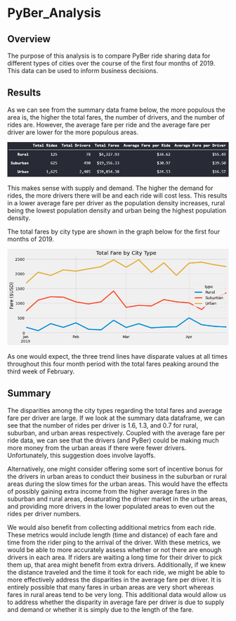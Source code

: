 # PyBer_Analysis

## Overview

The purpose of this analysis is to compare PyBer ride sharing data for different types of cities over the course of the first four months of 2019.  This data can be used to inform business decisions.

## Results

As we can see from the summary data frame below, the more populous the area is, the higher the total fares, the number of drivers, and the number of rides are.  However, the average fare per ride and the average fare per driver are lower for the more populous areas.

![](analysis/summary.png)

This makes sense with supply and demand.  The higher the demand for rides, the more drivers there will be and each ride will cost less.  This results in a lower average fare per driver as the population density increases, rural being the lowest population density and urban being the highest population density.

The total fares by city type are shown in the graph below for the first four months of 2019.

![](analysis/Pyber_Fare_Summary.png)

As one would expect, the three trend lines have disparate values at all times throughout this four month period with the total fares peaking around the third week of February.

## Summary

The disparities among the city types regarding the total fares and average fare per driver are large. If we look at the summary data dataframe, we can see that the number of rides per driver is 1.6, 1.3, and 0.7 for rural, suburban, and urban areas respectively.  Coupled with the average fare per ride data, we can see that the drivers (and PyBer) could be making much more money from the urban areas if there were fewer drivers.  Unfortunately, this suggestion does involve layoffs.

Alternatively, one might consider offering some sort of incentive bonus for the drivers in urban areas to conduct their business in the suburban or rural areas during the slow times for the urban areas.  This would have the effects of possibly gaining extra income from the higher average fares in the suburban and rural areas, desaturating the driver market in the urban areas, and providing more drivers in the lower populated areas to even out the rides per driver numbers.

We would also benefit from collecting additional metrics from each ride.  These metrics would include length (time and distance) of each fare and time from the rider ping to the arrival of the driver.  With these metrics, we would be able to more accurately assess whether or not there are enough drivers in each area.  If riders are waiting a long time for their driver to pick them up, that area might benefit from extra drivers.  Additionally, if we knew the distance traveled and the time it took for each ride, we might be able to more effectively address the disparities in the average fare per driver.  It is entirely possible that many fares in urban areas are very short whereas fares in rural areas tend to be very long.  This additional data would allow us to address whether the disparity in average fare per driver is due to supply and demand or whether it is simply due to the length of the fare.

